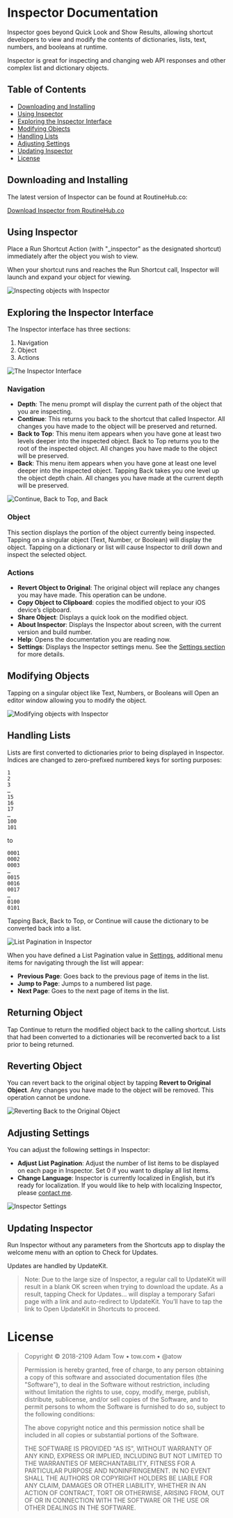 # Inspector Documentation

Inspector goes beyond Quick Look and Show Results, allowing shortcut developers to view and modify the contents of dictionaries, lists, text, numbers, and booleans at runtime.

Inspector is great for inspecting and changing web API responses and other complex list and dictionary objects. 

## Table of Contents
- [Downloading and Installing](#installation)
- [Using Inspector](#usage)
- [Exploring the Inspector Interface](#explore)
- [Modifying Objects](#modify)
- [Handling Lists](#lists)
- [Adjusting Settings](#settings)
- [Updating Inspector](#update)
- [License](#license)

<span id="installation" class="section-header"></span>
## Downloading and Installing 
The latest version of Inspector can be found at RoutineHub.co:

<a href="https://routinehub.co/shortcut/1106” class=“button primary-button">Download Inspector from RoutineHub.co</a>

<span id="usage" class="section-header"></span> 
## Using Inspector
Place a Run Shortcut Action (with "_inspector" as the designated shortcut) immediately after the object you wish to view. 

When your shortcut runs and reaches the Run Shortcut call, Inspector will launch and expand your object for viewing. 

![Inspecting objects with Inspector](https://atow.files.wordpress.com/2019/01/6b54e455-1dde-4fa4-84da-abc24788aedb.png?w=1280)

<span id="explore" class="section-header"></span>
## Exploring the Inspector Interface
The Inspector interface has three sections:

1. Navigation
2. Object
3. Actions

![The Inspector Interface](https://atow.files.wordpress.com/2019/01/7190a5f8-46ff-4bcc-957c-cc224c2be544.png?w=1280)

### Navigation

- **Depth**: The menu prompt will display the current path of the object that you are inspecting. 
- **Continue**: This returns you back to the shortcut that called Inspector. All changes you have made to the object will be preserved and returned. 
- **Back to Top**: This menu item appears when you have gone at least two levels deeper into the inspected object. Back to Top returns you to the root of the inspected object. All changes you have made to the object will be preserved. 
- **Back**: This menu item appears when you have gone at least one level deeper into the inspected object. Tapping Back takes you one level up the object depth chain. All changes you have made at the current depth will be preserved. 

![Continue, Back to Top, and Back](https://atow.files.wordpress.com/2019/01/f700ff4c-d00a-49d6-a141-61c5e7039a8d.png?w=1280)

### Object
This section displays the portion of the object currently being inspected. Tapping on a singular object (Text, Number, or Boolean) will display the object. Tapping on a dictionary or list will cause Inspector to drill down and inspect the selected object. 

### Actions

- **Revert Object to Original**: The original object will replace any changes you may have made. This operation can be undone. 
- **Copy Object to Clipboard**: copies the modified object to your iOS device’s clipboard. 
- **Share Object**: Displays a quick look on the modified object. 
- **About Inspector**: Displays the Inspector about screen, with the current version and build number. 
- **Help**: Opens the documentation you are reading now. 
- **Settings**: Displays the Inspector settings menu. See the [Settings section](#settings) for more details. 

<span id="modify" class="section-header"></span> 
## Modifying Objects 
Tapping on a singular object like Text, Numbers, or Booleans will Open an editor window allowing you to modify the object.

![Modifying objects with Inspector](https://atow.files.wordpress.com/2019/01/902ccfe6-1d32-48a9-9335-7d076ee9cbc0.png?w=1280)

<span id="lists" class="section-header"></span> 
## Handling Lists
Lists are first converted to dictionaries prior to being displayed in Inspector. Indices are changed to zero-prefixed numbered keys for sorting purposes:

```
1
2
3
…
15
16
17
…
100
101
```

to

```
0001
0002
0003
…
0015
0016
0017
…
0100
0101
```

Tapping Back, Back to Top, or Continue will cause the dictionary to be converted back into a list.

![List Pagination in Inspector](https://atow.files.wordpress.com/2019/01/1c01dd5f-ed88-4f85-ba5e-65c7855326f9.png)

When you have defined a List Pagination value in [Settings](#settings), additional menu items for navigating through the list will appear:

- **Previous Page**: Goes back to the previous page of items in the list.
- **Jump to Page**: Jumps to a numbered list page.
- **Next Page**: Goes to the next page of items in the list.

<span id="returning" class="section-header"></span> 
## Returning Object
Tap Continue to return the modified object back to the calling shortcut. Lists that had been converted to a dictionaries will be reconverted back to a list prior to being returned. 

<span id="revert" class="section-header"></span> 
## Reverting Object
You can revert back to the original object by tapping **Revert to Original Object**. Any changes you have made to the object will be removed. This operation cannot be undone.

![Reverting Back to the Original Object](https://atow.files.wordpress.com/2019/01/3c77c6b0-d26e-4a50-b232-1a792c3c13c8.png?w=1280)

<span id="settings" class="section-header"></span> 
## Adjusting Settings
You can adjust the following settings in Inspector:

- **Adjust List Pagination**: Adjust the number of list items to be displayed on each page in Inspector. Set 0 if you want to display all list items. 
- **Change Language**: Inspector is currently localized in English, but it’s ready for localization. If you would like to help with localizing Inspector, please <a href=“mailto:inspector+localization@tow.com”>contact me</a>.

![Inspector Settings](https://atow.files.wordpress.com/2019/01/44cee764-3afe-465d-a725-297a07e2b03f.png?w=1280)

<span id="update" class="section-header"></span> 
## Updating Inspector
Run Inspector without any parameters from the Shortcuts app to display the welcome menu with an option to Check for Updates.

Updates are handled by UpdateKit. 

>Note: Due to the large size of Inspector, a regular call to UpdateKit will result in a blank OK screen when trying to download the update. As a result, tapping Check for Updates… will display a temporary Safari page with a link and auto-redirect to UpdateKit. You’ll have to tap the link to Open UpdateKit in Shortcuts to proceed.

<span id="license" class="section-header"></span> 
# License
>Copyright © 2018-2109 Adam Tow • tow.com • @atow
>
>Permission is hereby granted, free of charge, to any person obtaining a copy of this software and associated documentation files (the "Software"), to deal in the Software without restriction, including without limitation the rights to use, copy, modify, merge, publish, distribute, sublicense, and/or sell copies of the Software, and to permit persons to whom the Software is furnished to do so, subject to the following conditions:
>
>The above copyright notice and this permission notice shall be included in all copies or substantial portions of the Software.
>
>THE SOFTWARE IS PROVIDED "AS IS", WITHOUT WARRANTY OF ANY KIND, EXPRESS OR IMPLIED, INCLUDING BUT NOT LIMITED TO THE WARRANTIES OF MERCHANTABILITY, FITNESS FOR A PARTICULAR PURPOSE AND NONINFRINGEMENT. IN NO EVENT SHALL THE AUTHORS OR COPYRIGHT HOLDERS BE LIABLE FOR ANY CLAIM, DAMAGES OR OTHER LIABILITY, WHETHER IN AN ACTION OF CONTRACT, TORT OR OTHERWISE, ARISING FROM, OUT OF OR IN CONNECTION WITH THE SOFTWARE OR THE USE OR OTHER DEALINGS IN THE SOFTWARE.

